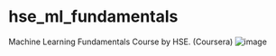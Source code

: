 # hse_ml_fundamentals
Machine Learning Fundamentals Course by HSE. (Coursera)
![image](https://user-images.githubusercontent.com/57394771/125189597-7f371500-e241-11eb-8d50-b5a4eb86c205.png)
